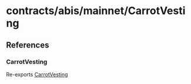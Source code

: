 # contracts/abis/mainnet/CarrotVesting

## References

### CarrotVesting

Re-exports [CarrotVesting](CarrotVesting.md#carrotvesting)
